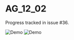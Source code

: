 # AG_12_02

Progress tracked in issue #36.


![Demo](demo2.png "DEMO AG_12_02: Invert")
![Demo](demo1.png "DEMO AG_12_02: Border Detection")